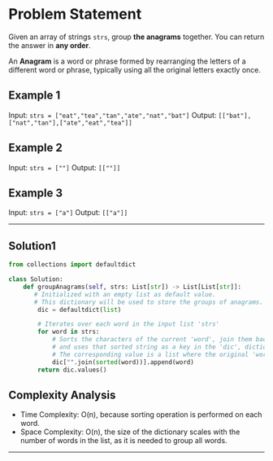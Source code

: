 # Problem Statement

Given an array of strings `strs`, group <b>the anagrams</b> together. You can return the answer in <b>any order</b>.

An <b>Anagram</b> is a word or phrase formed by rearranging the letters of a different word or phrase, typically using all the original letters exactly once.

## Example 1
Input: `strs = ["eat","tea","tan","ate","nat","bat"]`
Output: `[["bat"],["nat","tan"],["ate","eat","tea"]]`

## Example 2
Input: `strs = [""]`
Output: `[[""]]`

## Example 3
Input: `strs = ["a"]`
Output: `[["a"]]`

---
## Solution1

```python
from collections import defaultdict

class Solution:
    def groupAnagrams(self, strs: List[str]) -> List[List[str]]:
       # Initialized with an empty list as default value. 
       # This dictionary will be used to store the groups of anagrams.
        dic = defaultdict(list)

        # Iterates over each word in the input list 'strs'
        for word in strs:
            # Sorts the characters of the current 'word', join them back into a string, 
            # and uses that sorted string as a key in the 'dic', dictionary.
            # The corresponding value is a list where the original 'word' is appended.
            dic["".join(sorted(word))].append(word)
        return dic.values()
```

## Complexity Analysis
- Time Complexity: O(n), because sorting operation is performed on each word.
- Space Complexity: O(n),  the size of the dictionary scales with the number of words in the list, as it is needed to group all words.

---
